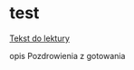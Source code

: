 # test

[Tekst do lektury](http://www.designalive.pl/czujemy-ze-cos-jest-nie-tak-ale-i-tak-dajemy-sie-poniesc-fali-cyfrowej-transformacji/)



 opis
Pozdrowienia z gotowania

